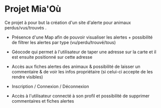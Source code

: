 # Projet Mia'Où

Ce projet à pour but la création d'un site d'alerte pour animaux perdus/vus/trouvés .

- Présence d'une Map afin de pouvoir visualiser les alertes + possibilité de filtrer les alertes par type (vu/perdu/trouvé/tous)

- Géocode qui permet à l'utilisateur de taper une adresse sur la carte et il est ensuite positionné sur cette adresse

- Accès aux fiches alertes des animaux & possibilité de laisser un commentaire & de voir les infos propriétaire (si celui-ci accepte de les rendre visibles)

- Inscription / Connexion / Déconnexion

- Accès à l'utilisateur connecté à son profil et possibilité de supprimer commentaires et fiches alertes
